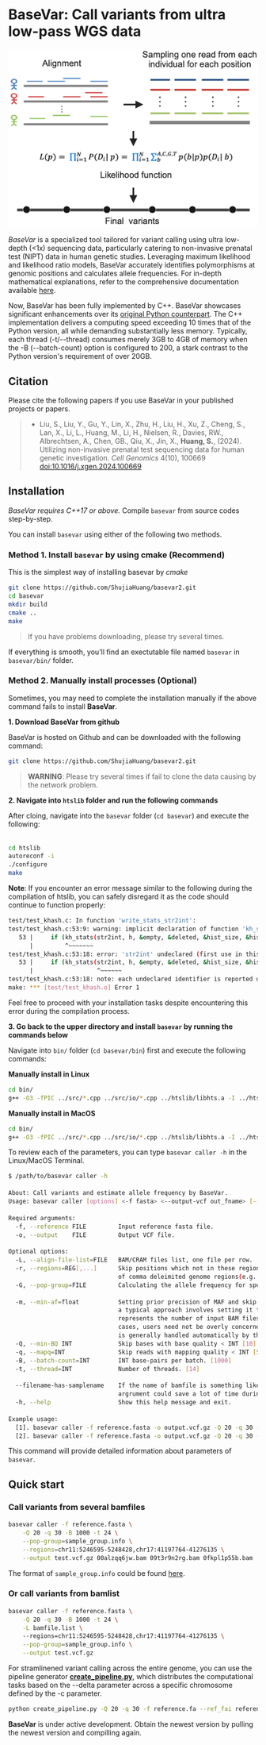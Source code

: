 # BaseVar: Call variants from ultra low-pass WGS data

<div align="center">
  <a href="https://github.com/ShujiaHuang/basevar2">
    <img src="https://github.com/ShujiaHuang/basevar/blob/main/docs/assets/images/basevar.png" alt="BaseVar Logo">
  </a>
</div>

*BaseVar* is a specialized tool tailored for variant calling using ultra low-depth (<1x) sequencing data, particularly catering to non-invasive prenatal test (NIPT) data in human genetic studies. Leveraging maximum likelihood and likelihood ratio models, BaseVar accurately identifies polymorphisms at genomic positions and calculates allele frequencies. For in-depth mathematical explanations, refer to the comprehensive documentation available [here](https://doi.org/10.1016/j.cell.2018.08.016).

Now, BaseVar has been fully implemented by C++. BaseVar showcases significant enhancements over its [original Python counterpart](https://github.com/ShujiaHuang/basevar/tree/python-version-0.6.1.1). The C++ implementation delivers a computing speed exceeding 10 times that of the Python version, all while demanding substantially less memory. Typically, each thread (-t/--thread) consumes merely 3GB to 4GB of memory when the -B (--batch-count) option is configured to 200, a stark contrast to the Python version's requirement of over 20GB.

## Citation

Please cite the following papers if you use BaseVar in your published projects or papers.

> - Liu, S., Liu, Y., Gu, Y., Lin, X., Zhu, H., Liu, H., Xu, Z., Cheng, S., Lan, X., Li, L., Huang, M., Li, H., Nielsen, R., Davies, RW., Albrechtsen, A., Chen, GB., Qiu, X., Jin, X., **Huang, S.**, (2024). Utilizing non-invasive prenatal test sequencing data for human genetic investigation. *Cell Genomics* 4(10), 100669 [doi:10.1016/j.xgen.2024.100669](https://www.cell.com/cell-genomics/fulltext/S2666-979X(24)00288-X)

## Installation

*BaseVar requires C++17 or above.* Compile `basevar` from source codes step-by-step.

You can install `basevar` using either of the following two methods.

### Method 1. Install `basevar` by using cmake (Recommend)

This is the simplest way of installing basevar by *cmake*

```bash
git clone https://github.com/ShujiaHuang/basevar2.git
cd basevar
mkdir build
cmake ..
make 

```

> If you have problems downloading, please try several times.

If everything is smooth, you'll find an exectutable file named `basevar` in `basevar/bin/` folder.

### Method 2. Manually install processes (Optional)

Sometimes, you may need to complete the installation manually if the above command fails to install **BaseVar**.

**1. Download BaseVar from github**

BaseVar is hosted on Github and can be downloaded with the following command:

```bash
git clone https://github.com/ShujiaHuang/basevar2.git

```

> **WARNING**: Please try several times if fail to clone the data causing by the network problem.

**2. Navigate into `htslib` folder and run the following commands**

After cloing, navigate into the `basevar` folder (`cd basevar`) and execute the following:

```bash

cd htslib
autoreconf -i
./configure
make

```

**Note**: If you encounter an error message similar to the following during the compilation of htslib, you can safely disregard it as the code should continue to function properly:

```bash
test/test_khash.c: In function 'write_stats_str2int':
test/test_khash.c:53:9: warning: implicit declaration of function 'kh_stats' [-Wimplicit-function-declaration]
   53 |     if (kh_stats(str2int, h, &empty, &deleted, &hist_size, &hist) == 0) {
      |         ^~~~~~~~
test/test_khash.c:53:18: error: 'str2int' undeclared (first use in this function)
   53 |     if (kh_stats(str2int, h, &empty, &deleted, &hist_size, &hist) == 0) {
      |                  ^~~~~~~
test/test_khash.c:53:18: note: each undeclared identifier is reported only once for each function it appears in
make: *** [test/test_khash.o] Error 1
```

Feel free to proceed with your installation tasks despite encountering this error during the compilation process.

**3. Go back to the upper directory and install `basevar` by running the commands below**

Navigate into `bin/` folder (`cd basevar/bin`) first and execute the following commands:

**Manually install in Linux**

```bash
cd bin/
g++ -O3 -fPIC ../src/*.cpp ../src/io/*.cpp ../htslib/libhts.a -I ../htslib -lz -lbz2 -lm -llzma -lpthread -lcurl -lssl -lcrypto -o basevar

```

**Manually install in MacOS**

```bash
cd bin/
g++ -O3 -fPIC ../src/*.cpp ../src/io/*.cpp ../htslib/libhts.a -I ../htslib -lz -lbz2 -lm -llzma -lpthread -lcurl -o basevar


```

To review each of the parameters, you can type `basevar caller -h` in the Linux/MacOS Terminal. 

```bash
$ /path/to/basevar caller -h

About: Call variants and estimate allele frequency by BaseVar.
Usage: basevar caller [options] <-f fasta> <--output-vcf out_fname> [--filename-has-samplename] [-L bam.list] in1.bam [in2.bam ...] ...

Required arguments:
  -f, --reference FILE         Input reference fasta file.
  -o, --output    FILE         Output VCF file.

Optional options:
  -L, --align-file-list=FILE   BAM/CRAM files list, one file per row.
  -r, --regions=REG[,...]      Skip positions which not in these regions. This parameter could be a list
                               of comma deleimited genome regions(e.g.: chr:start-end).
  -G, --pop-group=FILE         Calculating the allele frequency for specific population.

  -m, --min-af=float           Setting prior precision of MAF and skip ineffective caller positions,
                               a typical approach involves setting it to min(0.001000, 100/x), where x
                               represents the number of input BAM files min(0.001000, 100/x). In most
                               cases, users need not be overly concerned about this parameter, as it
                               is generally handled automatically by the program.
  -Q, --min-BQ INT             Skip bases with base quality < INT [10]
  -q, --mapq=INT               Skip reads with mapping quality < INT [5]
  -B, --batch-count=INT        INT base-pairs per batch. [1000]
  -t, --thread=INT             Number of threads. [14]

  --filename-has-samplename    If the name of bamfile is something like 'SampleID.xxxx.bam', set this
                               argrument could save a lot of time during get the sample id from BAMfile.
  -h, --help                   Show this help message and exit.

Example usage:
  [1]. basevar caller -f reference.fasta -o output.vcf.gz -Q 20 -q 30 -B 1000 --filename-has-samplename -L bam.list
  [2]. basevar caller -f reference.fasta -o output.vcf.gz -Q 20 -q 30 -B 1000 --filename-has-samplename -L bam.list sample1.bam sample2.bam

```

This command will provide detailed information about parameters of `basevar`.

## Quick start

### Call variants from several bamfiles

```bash
basevar caller -f reference.fasta \
    -Q 20 -q 30 -B 1000 -t 24 \
    --pop-group=sample_group.info \
    --regions=chr11:5246595-5248428,chr17:41197764-41276135 \
    --output test.vcf.gz 00alzqq6jw.bam 09t3r9n2rg.bam 0fkpl1p55b.bam ...
```

The format of `sample_group.info` could be found [here](https://github.com/ShujiaHuang/BaseVar2/blob/main/tests/data/sample_group.info).

### Or call variants from bamlist

```bash
basevar caller -f reference.fasta \
    -Q 20 -q 30 -B 1000 -t 24 \
    -L bamfile.list \ 
    --regions=chr11:5246595-5248428,chr17:41197764-41276135 \
    --pop-group=sample_group.info \
    --output test.vcf.gz 
```

For stramlinened variant calling across the entire genome, you can use the pipeline generator [**create_pipeline.py**](https://github.com/ShujiaHuang/BaseVar2/blob/main/scripts/create_pipeline.py), which distributes the computational tasks based on the --delta parameter across a specific chromosome defined by the -c parameter.

```bash
python create_pipeline.py -Q 20 -q 30 -f reference.fa --ref_fai reference_fa.fai -c chr20 --delta 5000000 -t 24 -L bamfile.list -o outdir > basevar.chr20.sh
```

**BaseVar** is under active development. Obtain the newest version by pulling the newest version and compilling again.
